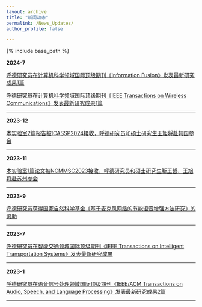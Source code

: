 ```yaml
---
layout: archive
title: "新闻动态"
permalink: /News_Updates/
author_profile: false

---
```


{% include base_path %}



**2024-7** 

[呼德研究员在计算机科学领域国际顶级期刊《Information Fusion》发表最新研究成果1篇](/2024_7_2)


[呼德研究员在计算机科学领域国际顶级期刊《IEEE Transactions on Wireless Communications》发表最新研究成果1篇](/2024_7_1)

---


**2023-12** 

[本实验室2篇报告被ICASSP2024接收，呼德研究员和硕士研究生王旭将赴韩国参会](/2023_12)

---

**2023-11** 

[本实验室1篇论文被NCMMSC2023接收，呼德研究员和硕士研究生靳王哲、王旭将赴苏州参会](/2023_11)

---

**2023-9** 

[呼德研究员获得国家自然科学基金《基于麦克风网络的节能语音增强方法研究》的资助](/2023_9)

---

**2023-7** 

[呼德研究员在智能交通领域国际顶级期刊《IEEE Transactions on Intelligent Transportation Systems》发表最新研究成果](/2023_7)

---


**2023-1** 

[呼德研究员在语音信号处理领域国际顶级期刊《IEEE/ACM Transactions on Audio, Speech, and Language Processing》发表最新研究成果2篇](/2023_1)

---


